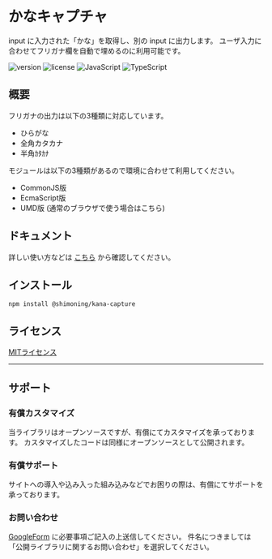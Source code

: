 # かなキャプチャ
input に入力された「かな」を取得し、別の input に出力します。
ユーザ入力に合わせてフリガナ欄を自動で埋めるのに利用可能です。

![version](https://img.shields.io/github/v/release/shimoning/kana-capture?style=flat)
![license](https://img.shields.io/badge/license-MIT-blue.svg?style=flat)
![JavaScript](https://img.shields.io/badge/-JavaScript-333333.svg?logo=JavaScript&style=flat)
![TypeScript](https://img.shields.io/badge/-TypeScript-333333.svg?logo=TypeScript&style=flat)

## 概要
フリガナの出力は以下の3種類に対応しています。
* ひらがな
* 全角カタカナ
* 半角ｶﾀｶﾅ

モジュールは以下の3種類があるので環境に合わせて利用してください。
* CommonJS版
* EcmaScript版
* UMD版 (通常のブラウザで使う場合はこちら)

## ドキュメント
詳しい使い方などは [こちら](https://shimoning.github.io/kana-capture/) から確認してください。

## インストール
```
npm install @shimoning/kana-capture
```

## ライセンス
[MITライセンス](https://github.com/shimoning/kana-capture/blob/master/README.MD)

-----

## サポート

### 有償カスタマイズ
当ライブラリはオープンソースですが、有償にてカスタマイズを承っております。
カスタマイズしたコードは同様にオープンソースとして公開されます。

### 有償サポート
サイトへの導入や込み入った組み込みなどでお困りの際は、有償にてサポートを承っております。

### お問い合わせ
[GoogleForm](https://forms.gle/DK3DWstBCKdPS86X6) に必要事項ご記入の上送信してください。
件名につきましては「公開ライブラリに関するお問い合わせ」を選択してください。
